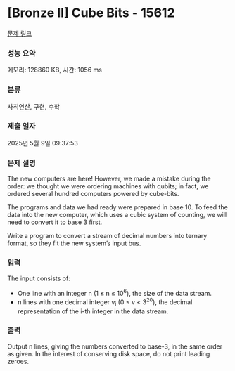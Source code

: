 # [Bronze II] Cube Bits - 15612 

[문제 링크](https://www.acmicpc.net/problem/15612) 

### 성능 요약

메모리: 128860 KB, 시간: 1056 ms

### 분류

사칙연산, 구현, 수학

### 제출 일자

2025년 5월 9일 09:37:53

### 문제 설명

<p>The new computers are here! However, we made a mistake during the order: we thought we were ordering machines with qubits; in fact, we ordered several hundred computers powered by cube-bits.</p>

<p>The programs and data we had ready were prepared in base 10. To feed the data into the new computer, which uses a cubic system of counting, we will need to convert it to base 3 first.</p>

<p>Write a program to convert a stream of decimal numbers into ternary format, so they fit the new system’s input bus.</p>

### 입력 

 <p>The input consists of:</p>

<ul>
	<li>One line with an integer n (1 ≤ n ≤ 10<sup>6</sup>), the size of the data stream.</li>
	<li>n lines with one decimal integer v<sub>i</sub> (0 ≤ v < 3<sup>20</sup>), the decimal representation of the i-th integer in the data stream.</li>
</ul>

### 출력 

 <p>Output n lines, giving the numbers converted to base-3, in the same order as given. In the interest of conserving disk space, do not print leading zeroes.</p>

